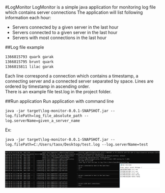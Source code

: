#LogMonitor
LogMonitor is a simple java application for monitoring log file which contains server connections
The application will list following information each hour:
- Servers connected by a given server in the last hour
- Servers connected to a given server in the last hour
- Servers with most connections in the last hour

##Log file example
````
1366815793 quark garak
1366815795 brunt quark
1366815811 lilac garak
````
Each line correspond a connection which contains a timestamp, a connecting server and a connected server separated by space.
Lines are ordered by timestamp in ascending order.<br/>
There is an example file test.log in the project folder.

##Run application
Run application with command line
````
java -jar target\log-monitor-0.0.1-SNAPSHOT.jar --log.filePath=log_file_absolute_path --log.serverName=given_a_server_name
````

Ex:
````
java -jar target\log-monitor-0.0.1-SNAPSHOT.jar --log.filePath=C:/Users/taox/Desktop/test.log --log.serverName=test
````
![Alt text](./LogMonitorResultExample.png?raw=true "Result example")